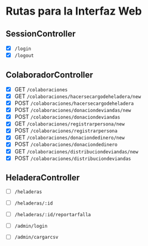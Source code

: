 # Rutas para la Interfaz Web

## SessionController
- [x] `/login`
- [x] `/logout`
 
## ColaboradorController
- [x] GET `/colaboraciones`
- [x] GET `/colaboraciones/hacersecargodeheladera/new`
- [x] POST `/colaboraciones/hacersecargodeheladera`
- [x] POST `/colaboraciones/donaciondeviandas/new`
- [x] POST `/colaboraciones/donaciondeviandas`
- [x] GET `/colaboraciones/registrarpersona/new`
- [x] POST `/colaboraciones/registrarpersona`
- [x] GET `/colaboraciones/donaciondedinero/new`
- [x] POST `/colaboraciones/donaciondedinero`
- [x] GET `/colaboraciones/distribuciondeviandas/new`
- [x] POST `/colaboraciones/distribuciondeviandas`

## HeladeraController
- [ ] `/heladeras`
- [ ] `/heladeras/:id`
- [ ] `/heladeras/:id/reportarfalla`

- [ ] `/admin/login`
- [ ] `/admin/cargarcsv`
